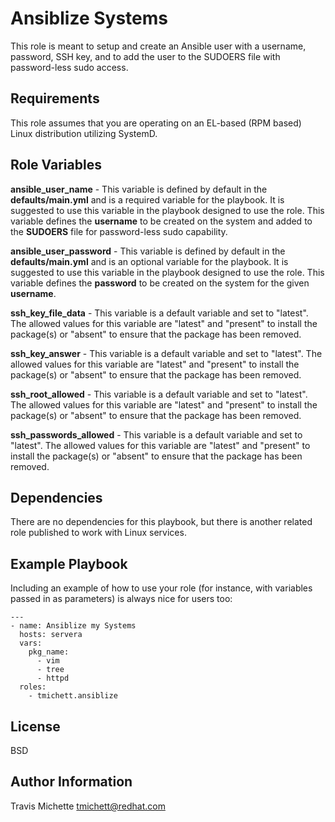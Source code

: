 Ansiblize Systems
=========

This role is meant to setup and create an Ansible user with a username, password, SSH key, and to add the user to the SUDOERS file with password-less sudo access.

Requirements
------------

This role assumes that you are operating on an EL-based (RPM based) Linux distribution utilizing SystemD.

Role Variables
--------------

**ansible_user_name** - This variable is defined by default in the **defaults/main.yml** and is a required variable for the playbook. It is suggested to use this variable in the playbook designed to use the role. This variable defines the **username** to be created on the system and added to the **SUDOERS** file for password-less sudo capability.

**ansible_user_password** - This variable is defined by default in the **defaults/main.yml** and is an optional variable for the playbook. It is suggested to use this variable in the playbook designed to use the role. This variable defines the **password** to be created on the system for the given  **username**.


**ssh_key_file_data** - This variable is a default variable and set to "latest". The allowed values for this variable are "latest" and "present" to install the package(s) or "absent" to ensure that the package has been removed.

**ssh_key_answer** - This variable is a default variable and set to "latest". The allowed values for this variable are "latest" and "present" to install the package(s) or "absent" to ensure that the package has been removed.

**ssh_root_allowed** - This variable is a default variable and set to "latest". The allowed values for this variable are "latest" and "present" to install the package(s) or "absent" to ensure that the package has been removed.

**ssh_passwords_allowed** - This variable is a default variable and set to "latest". The allowed values for this variable are "latest" and "present" to install the package(s) or "absent" to ensure that the package has been removed.


Dependencies
------------

There are no dependencies for this playbook, but there is another related role published to work with Linux services.

Example Playbook
----------------

Including an example of how to use your role (for instance, with variables passed in as parameters) is always nice for users too:



    ---
    - name: Ansiblize my Systems
      hosts: servera
      vars:
        pkg_name:
          - vim
          - tree
          - httpd
      roles:
        - tmichett.ansiblize



License
-------

BSD

Author Information
------------------

Travis Michette
tmichett@redhat.com
